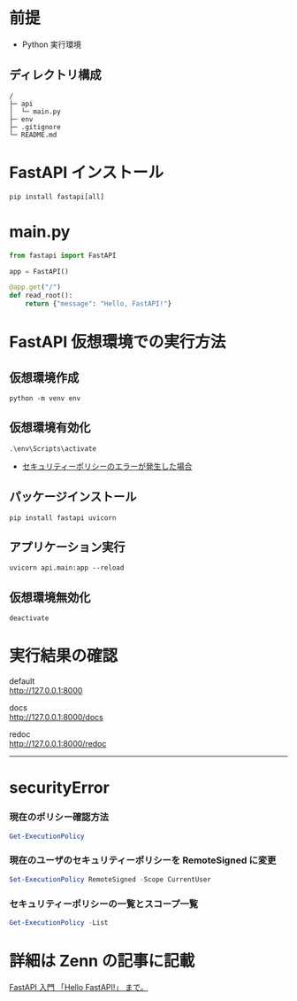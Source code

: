 # 前提

- Python 実行環境

## ディレクトリ構成

```
/
├─ api
│  └─ main.py
├─ env
├─ .gitignore
└─ README.md
```

# FastAPI インストール

```shell
pip install fastapi[all]
```

# main.py

```py
from fastapi import FastAPI

app = FastAPI()

@app.get("/")
def read_root():
    return {"message": "Hello, FastAPI!"}

```

# FastAPI 仮想環境での実行方法

## 仮想環境作成

```
python -m venv env
```

## 仮想環境有効化

```
.\env\Scripts\activate
```

- [セキュリティーポリシーのエラーが発生した場合](#securityError)

## パッケージインストール

```
pip install fastapi uvicorn
```

## アプリケーション実行

```
uvicorn api.main:app --reload
```

## 仮想環境無効化

```
deactivate
```

# 実行結果の確認

default  
http://127.0.0.1:8000

docs  
http://127.0.0.1:8000/docs

redoc  
http://127.0.0.1:8000/redoc

---

# securityError

### 現在のポリシー確認方法

```powershell
Get-ExecutionPolicy
```

### 現在のユーザのセキュリティーポリシーを RemoteSigned に変更

```powershell
Set-ExecutionPolicy RemoteSigned -Scope CurrentUser
```

### セキュリティーポリシーの一覧とスコープ一覧

```powershell
Get-ExecutionPolicy -List
```

# 詳細は Zenn の記事に記載

[FastAPI 入門 「Hello FastAPI!」 まで。](https://zenn.dev/aputech/articles/bad52ee80f2cc2)
